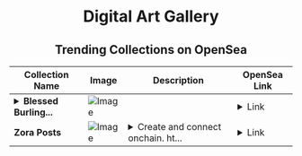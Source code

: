 <div align="center">

# Digital Art Gallery

## Trending Collections on OpenSea

| Collection Name                       | Image                                                                                     | Description                       | OpenSea Link                                                                                          |
|---------------------------------------|-------------------------------------------------------------------------------------------|-----------------------------------|--------------------------------------------------------------------------------------------------------|
| **<details><summary>Blessed Burling...</summary>Blessed Burlington</details>** | ![Image](https://i.seadn.io/s/raw/files/bdf9651dda3d85fd1985f8edf4c7c483.jpg?w=500&auto=format?w=200&auto=format) |  | <details><summary>Link</summary>[Blessed Burlington](https://opensea.io/collection/blessed-burlington)</details> |
| **Zora Posts** | ![Image](https://i.seadn.io/s/raw/files/e421da5939cc66062468914dc250539e.gif?w=500&auto=format?w=200&auto=format) | <details><summary>Create and connect onchain. ht...</summary>Create and connect onchain. https://zora.co</details> | <details><summary>Link</summary>[Zora Posts](https://opensea.io/collection/zora-posts-10890)</details> |

</div>